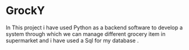 # GrockY
In This project i have used Python as a backend software to develop a system through which we can manage different grocery item in supermarket  and i have used a Sql for my database .
